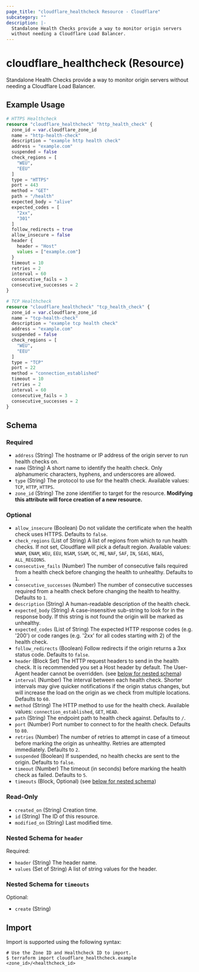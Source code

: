 ```yaml
---
page_title: "cloudflare_healthcheck Resource - Cloudflare"
subcategory: ""
description: |-
  Standalone Health Checks provide a way to monitor origin servers
  without needing a Cloudflare Load Balancer.
---
```


# cloudflare_healthcheck (Resource)

Standalone Health Checks provide a way to monitor origin servers
without needing a Cloudflare Load Balancer.

## Example Usage

```terraform
# HTTPS Healthcheck
resource "cloudflare_healthcheck" "http_health_check" {
  zone_id = var.cloudflare_zone_id
  name = "http-health-check"
  description = "example http health check"
  address = "example.com"
  suspended = false
  check_regions = [
    "WEU",
    "EEU"
  ]
  type = "HTTPS"
  port = 443
  method = "GET"
  path = "/health"
  expected_body = "alive"
  expected_codes = [
    "2xx",
    "301"
  ]
  follow_redirects = true
  allow_insecure = false
  header {
    header = "Host"
    values = ["example.com"]
  }
  timeout = 10
  retries = 2
  interval = 60
  consecutive_fails = 3
  consecutive_successes = 2
}

# TCP Healthcheck
resource "cloudflare_healthcheck" "tcp_health_check" {
  zone_id = var.cloudflare_zone_id
  name = "tcp-health-check"
  description = "example tcp health check"
  address = "example.com"
  suspended = false
  check_regions = [
    "WEU",
    "EEU"
  ]
  type = "TCP"
  port = 22
  method = "connection_established"
  timeout = 10
  retries = 2
  interval = 60
  consecutive_fails = 3
  consecutive_successes = 2
}
```
<!-- schema generated by tfplugindocs -->
## Schema

### Required

- `address` (String) The hostname or IP address of the origin server to run health checks on.
- `name` (String) A short name to identify the health check. Only alphanumeric characters, hyphens, and underscores are allowed.
- `type` (String) The protocol to use for the health check. Available values: `TCP`, `HTTP`, `HTTPS`.
- `zone_id` (String) The zone identifier to target for the resource. **Modifying this attribute will force creation of a new resource.**

### Optional

- `allow_insecure` (Boolean) Do not validate the certificate when the health check uses HTTPS. Defaults to `false`.
- `check_regions` (List of String) A list of regions from which to run health checks. If not set, Cloudflare will pick a default region. Available values: `WNAM`, `ENAM`, `WEU`, `EEU`, `NSAM`, `SSAM`, `OC`, `ME`, `NAF`, `SAF`, `IN`, `SEAS`, `NEAS`, `ALL_REGIONS`.
- `consecutive_fails` (Number) The number of consecutive fails required from a health check before changing the health to unhealthy. Defaults to `1`.
- `consecutive_successes` (Number) The number of consecutive successes required from a health check before changing the health to healthy. Defaults to `1`.
- `description` (String) A human-readable description of the health check.
- `expected_body` (String) A case-insensitive sub-string to look for in the response body. If this string is not found the origin will be marked as unhealthy.
- `expected_codes` (List of String) The expected HTTP response codes (e.g. '200') or code ranges (e.g. '2xx' for all codes starting with 2) of the health check.
- `follow_redirects` (Boolean) Follow redirects if the origin returns a 3xx status code. Defaults to `false`.
- `header` (Block Set) The HTTP request headers to send in the health check. It is recommended you set a Host header by default. The User-Agent header cannot be overridden. (see [below for nested schema](#nestedblock--header))
- `interval` (Number) The interval between each health check. Shorter intervals may give quicker notifications if the origin status changes, but will increase the load on the origin as we check from multiple locations. Defaults to `60`.
- `method` (String) The HTTP method to use for the health check. Available values: `connection_established`, `GET`, `HEAD`.
- `path` (String) The endpoint path to health check against. Defaults to `/`.
- `port` (Number) Port number to connect to for the health check. Defaults to `80`.
- `retries` (Number) The number of retries to attempt in case of a timeout before marking the origin as unhealthy. Retries are attempted immediately. Defaults to `2`.
- `suspended` (Boolean) If suspended, no health checks are sent to the origin. Defaults to `false`.
- `timeout` (Number) The timeout (in seconds) before marking the health check as failed. Defaults to `5`.
- `timeouts` (Block, Optional) (see [below for nested schema](#nestedblock--timeouts))

### Read-Only

- `created_on` (String) Creation time.
- `id` (String) The ID of this resource.
- `modified_on` (String) Last modified time.

<a id="nestedblock--header"></a>
### Nested Schema for `header`

Required:

- `header` (String) The header name.
- `values` (Set of String) A list of string values for the header.


<a id="nestedblock--timeouts"></a>
### Nested Schema for `timeouts`

Optional:

- `create` (String)

## Import

Import is supported using the following syntax:

```shell
# Use the Zone ID and Healthcheck ID to import.
$ terraform import cloudflare_healthcheck.example <zone_id>/<healthcheck_id>
```

